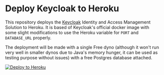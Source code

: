 # Deploy Keycloak to Heroku

This repository deploys the [Keycloak](https://www.keycloak.org) Identity and Access Management Solution 
to Heroku.  It is based of Keycloak's official docker image with some slight modifications to use the
Heroku variable for `PORT` and `DATABASE_URL` properly.

The deployment will be made with a single Free dyno (although it won't run very well in smaller dynos
due to Java's memory hunger, it can be used as testing purpose without issues) with a free Postgres database attached.


[![Deploy to Heroku](https://www.herokucdn.com/deploy/button.svg)](https://heroku.com/deploy)

